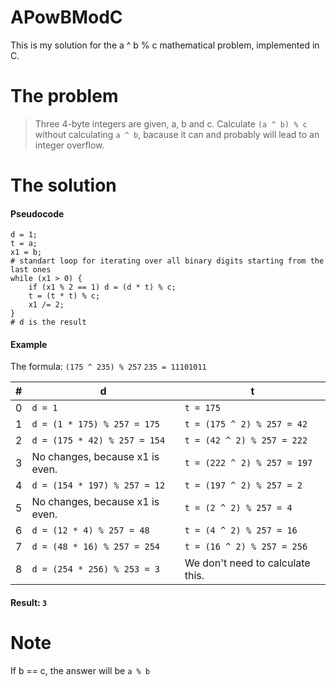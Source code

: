 # APowBModC
This is my solution for the a ^ b % c mathematical problem, implemented in C.
# The problem
> Three 4-byte integers are given, a, b and c. Calculate `(a ^ b) % c` without calculating `a ^ b`, bacause it can and probably will lead to an integer overflow.
# The solution
#### Pseudocode
```
d = 1;
t = a;
x1 = b;
# standart loop for iterating over all binary digits starting from the last ones
while (x1 > 0) {
	if (x1 % 2 == 1) d = (d * t) % c;
	t = (t * t) % c;
	x1 /= 2;
}
# d is the result
```
#### Example
The formula: `(175 ^ 235) % 257`
`235 = 11101011`

| # | d                              | t                              |
| - |------------------------------  | -------------------------------|
| 0 | `d = 1`                        | `t = 175`                      |
| 1 | `d = (1 * 175) % 257 = 175`    | `t = (175 ^ 2) % 257 = 42`     |
| 2 | `d = (175 * 42) % 257 = 154`   | `t = (42 ^ 2) % 257 = 222`     |
| 3 | No changes, because x1 is even.| `t = (222 ^ 2) % 257 = 197`    |
| 4 | `d = (154 * 197) % 257 = 12`   | `t = (197 ^ 2) % 257 = 2`      |
| 5 | No changes, because x1 is even.| `t = (2 ^ 2) % 257 = 4`        |
| 6 | `d = (12 * 4) % 257 = 48`      | `t = (4 ^ 2) % 257 = 16`       |
| 7 | `d = (48 * 16) % 257 = 254`    | `t = (16 ^ 2) % 257 = 256`     |
| 8 | `d = (254 * 256) % 253 = 3`    |We don't need to calculate this.|
#### Result: `3`
# Note
If b == c, the answer will be `a % b`
